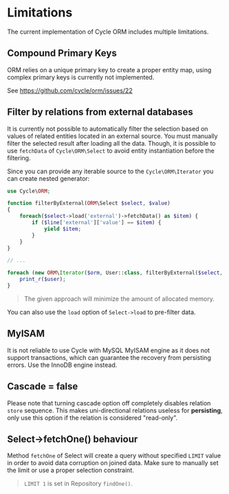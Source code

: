 # Limitations
The current implementation of Cycle ORM includes multiple limitations.

## Compound Primary Keys
ORM relies on a unique primary key to create a proper entity map, using complex primary keys is currently not implemented.

See https://github.com/cycle/orm/issues/22

## Filter by relations from external databases
It is currently not possible to automatically filter the selection based on values of related entities located in an external source.
You must manually filter the selected result after loading all the data. Though, it is possible to use `fetchData` of
`Cycle\ORM\Select` to avoid entity instantiation before the filtering.

Since you can provide any iterable source to the `Cycle\ORM\Iterator` you can create nested generator:

```php
use Cycle\ORM;

function filterByExternal(ORM\Select $select, $value)
{
    foreach($select->load('external')->fetchData() as $item) {
        if ($line['external']['value'] == $item) {
            yield $item;
        }
    }
}

// ...

foreach (new ORM\Iterator($orm, User::class, filterByExternal($select, $value)) as $user) {
    print_r($user);
}
```

> The given approach will minimize the amount of allocated memory.

You can also use the `load` option of `Select->load` to pre-filter data.

## MyISAM
It is not reliable to use Cycle with MySQL MyISAM engine as it does not support transactions, which can guarantee the recovery from persisting errors. Use the InnoDB engine instead.

## Cascade = false
Please note that turning cascade option off completely disables relation `store` sequence. This makes uni-directional relations useless for **persisting**, only use this option if the relation is considered "read-only".

## Select->fetchOne() behaviour
Method `fetchOne` of Select will create a query without specified `LIMIT` value in order to avoid data corruption on joined data. Make sure to manually set the limit or use a proper selection constraint.

> `LIMIT 1` is set in Repository `findOne()`.
